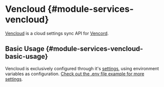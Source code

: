 # Vencloud {#module-services-vencloud}

[Vencloud](https://github.com/vencord/vencloud) is a cloud settings sync API for [Vencord](https://github.com/Vendicated/Vencord).

## Basic Usage {#module-services-vencloud-basic-usage}

Vencloud is exclusively configured through it's [settings](#opt-services.vencloud.settings), using environment variables as configuration. [Check out the .env file example for more settings](https://github.com/Vencord/Vencloud/blob/main/.env.example).
